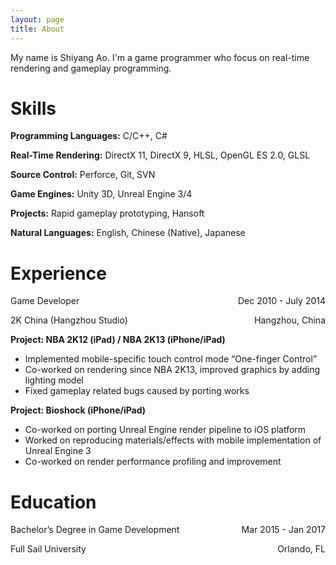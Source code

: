 ```yaml
---
layout: page
title: About
---
```


My name is Shiyang Ao. I'm a game programmer who focus on real-time rendering and gameplay programming.

# Skills

**Programming Languages:** C/C++, C#

**Real-Time Rendering:** DirectX 11, DirectX 9, HLSL, OpenGL ES 2.0, GLSL

**Source Control:** Perforce, Git, SVN

**Game Engines:** Unity 3D, Unreal Engine 3/4

**Projects:** Rapid gameplay prototyping, Hansoft

**Natural Languages:** English, Chinese (Native), Japanese

# Experience
<p>
  Game Developer
  <span style="float: right">Dec 2010 - July 2014</span>
</p>
<p>
  2K China (Hangzhou Studio)
  <span style="float: right">Hangzhou, China</span>
</p>

**Project: NBA 2K12 (iPad) / NBA 2K13 (iPhone/iPad)**

* Implemented mobile-specific touch control mode “One-finger Control”
* Co-worked on rendering since NBA 2K13, improved graphics by adding lighting model
* Fixed gameplay related bugs caused by porting works

**Project: Bioshock (iPhone/iPad)**

* Co-worked on porting Unreal Engine render pipeline to iOS platform
* Worked on reproducing materials/effects with mobile implementation of Unreal Engine 3
* Co-worked on render performance profiling and improvement

# Education
<p>
  Bachelor’s Degree in Game Development
  <span style="float: right">Mar 2015 - Jan 2017</span>
</p>
<p>
  Full Sail University
  <span style="float: right">Orlando, FL</span>
</p>
